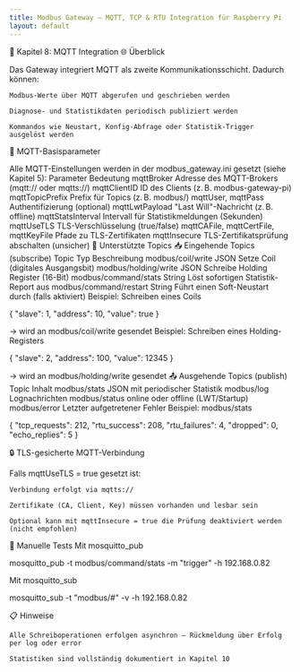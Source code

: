```yaml
---
title: Modbus Gateway – MQTT, TCP & RTU Integration für Raspberry Pi
layout: default
---
```


📡 Kapitel 8: MQTT Integration
🌐 Überblick

Das Gateway integriert MQTT als zweite Kommunikationsschicht. Dadurch können:

    Modbus-Werte über MQTT abgerufen und geschrieben werden

    Diagnose- und Statistikdaten periodisch publiziert werden

    Kommandos wie Neustart, Konfig-Abfrage oder Statistik-Trigger ausgelöst werden

🔧 MQTT-Basisparameter

Alle MQTT-Einstellungen werden in der modbus_gateway.ini gesetzt (siehe Kapitel 5):
Parameter	Bedeutung
mqttBroker	Adresse des MQTT-Brokers (mqtt:// oder mqtts://)
mqttClientID	ID des Clients (z. B. modbus-gateway-pi)
mqttTopicPrefix	Prefix für Topics (z. B. modbus/)
mqttUser, mqttPass	Authentifizierung (optional)
mqttLwtPayload	"Last Will"-Nachricht (z. B. offline)
mqttStatsInterval	Intervall für Statistikmeldungen (Sekunden)
mqttUseTLS	TLS-Verschlüsselung (true/false)
mqttCAFile, mqttCertFile, mqttKeyFile	Pfade zu TLS-Zertifikaten
mqttInsecure	TLS-Zertifikatsprüfung abschalten (unsicher)
🔄 Unterstützte Topics
📥 Eingehende Topics (subscribe)
Topic	Typ	Beschreibung
modbus/coil/write	JSON	Setze Coil (digitales Ausgangsbit)
modbus/holding/write	JSON	Schreibe Holding Register (16-Bit)
modbus/command/stats	String	Löst sofortigen Statistik-Report aus
modbus/command/restart	String	Führt einen Soft-Neustart durch (falls aktiviert)
Beispiel: Schreiben eines Coils

{
  "slave": 1,
  "address": 10,
  "value": true
}

→ wird an modbus/coil/write gesendet
Beispiel: Schreiben eines Holding-Registers

{
  "slave": 2,
  "address": 100,
  "value": 12345
}

→ wird an modbus/holding/write gesendet
📤 Ausgehende Topics (publish)
Topic	Inhalt
modbus/stats	JSON mit periodischer Statistik
modbus/log	Lognachrichten
modbus/status	online oder offline (LWT/Startup)
modbus/error	Letzter aufgetretener Fehler
Beispiel: modbus/stats

{
  "tcp_requests": 212,
  "rtu_success": 208,
  "rtu_failures": 4,
  "dropped": 0,
  "echo_replies": 5
}

🔒 TLS-gesicherte MQTT-Verbindung

Falls mqttUseTLS = true gesetzt ist:

    Verbindung erfolgt via mqtts://

    Zertifikate (CA, Client, Key) müssen vorhanden und lesbar sein

    Optional kann mit mqttInsecure = true die Prüfung deaktiviert werden (nicht empfohlen)

🧪 Manuelle Tests
Mit mosquitto_pub

mosquitto_pub -t modbus/command/stats -m "trigger" -h 192.168.0.82

Mit mosquitto_sub

mosquitto_sub -t "modbus/#" -v -h 192.168.0.82

📋 Hinweise

    Alle Schreiboperationen erfolgen asynchron – Rückmeldung über Erfolg per log oder error

    Statistiken sind vollständig dokumentiert in Kapitel 10

